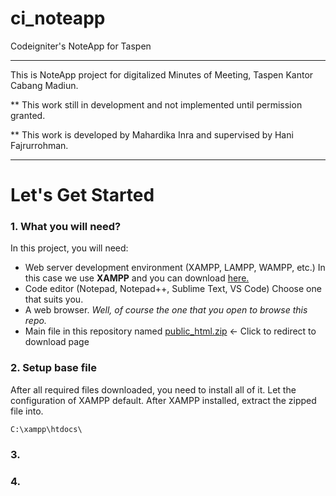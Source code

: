 # ci_noteapp
Codeigniter's NoteApp for Taspen

***

This is NoteApp project for digitalized Minutes of Meeting, Taspen Kantor Cabang Madiun.

** This work still in development and not implemented until permission granted.

** This work is developed by Mahardika Inra and supervised by Hani Fajrurrohman.

***

# Let's Get Started

### 1. What you will need?

In this project, you will need:

- Web server development environment (XAMPP, LAMPP, WAMPP, etc.) In this case we use **XAMPP** and you can download [here.](<https://www.apachefriends.org/download.html>) 
- Code editor (Notepad, Notepad++, Sublime Text, VS Code) Choose one that suits you.
- A web browser. *Well, of course the one that you open to browse this repo.*
- Main file in this repository named [public_html.zip](public_html.zip) <- Click to redirect to download page

### 2. Setup base file

After all required files downloaded, you need to install all of it. Let the configuration of XAMPP default. After XAMPP installed, extract the zipped file into.

```
C:\xampp\htdocs\
```

### 3. 

### 4.
